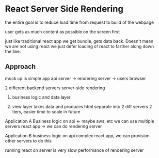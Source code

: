 # React Server Side Rendering

the entire goal is to reduce load time from request to build of the webpage

user gets as much content as possible on the screen first

just like traditional react app
we get bundle, gets data back. Doesn't mean we are not using react
we just defer loading of react to farther along down the line.

## Approach
mock up is simple app
api server -> rendering server -> users browser

2 different backend servers
server-side rendering

1) business logic and data layer

2) view layer
takes data and produces html
separate into 2 diff servers
  2 tiers, easier time to scale in future


Application A
  Business logic on api <- maybe aws, etc we can use multiple servers
  react app -> we can do rendering server

Application B
  business logic on api
  complex react app, we can provision other servers to do this

running react on server is very slow
  performance of rendering server




